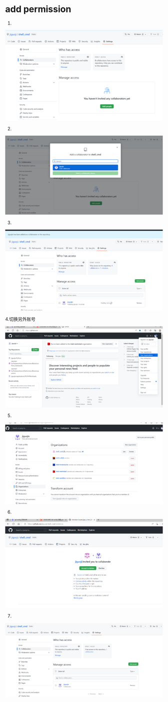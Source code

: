# add permission

1.

![](https://github.com/jiguoji/shell_cmd/blob/main/pic/1.png)



2.

![](https://github.com/jiguoji/shell_cmd/blob/main/pic/2.png)

3.

![](https://github.com/jiguoji/shell_cmd/blob/main/pic/3.png)

4.切换另外账号

![](https://github.com/jiguoji/shell_cmd/blob/main/pic/4.png)

5.

![](https://github.com/jiguoji/shell_cmd/blob/main/pic/5.png)

6.

![](https://github.com/jiguoji/shell_cmd/blob/main/pic/6.png)

7.

![](https://github.com/jiguoji/shell_cmd/blob/main/pic/7.png)









